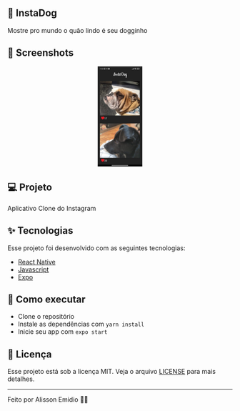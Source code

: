 ## :dog: InstaDog
 Mostre pro mundo o quão lindo é seu dogginho 
 
## :iphone: Screenshots
 <p align="center">
  <img alt="InstaDog" src="instadog/.github/InstaDog.jpeg" width="20%">
</p>
 
## 💻 Projeto

Aplicativo Clone do Instagram 
## ✨ Tecnologias

Esse projeto foi desenvolvido com as seguintes tecnologias:

- [React Native](https://reactnative.dev/)
- [Javascript](https://www.javascript.com/)
- [Expo](https://expo.io/)

## 🚀 Como executar

- Clone o repositório
- Instale as dependências com `yarn install`
- Inicie seu app com `expo start`

## 📄 Licença

Esse projeto está sob a licença MIT. Veja o arquivo [LICENSE](LICENSE.md) para mais detalhes.

---

Feito por Alisson Emidio 👋🏻
